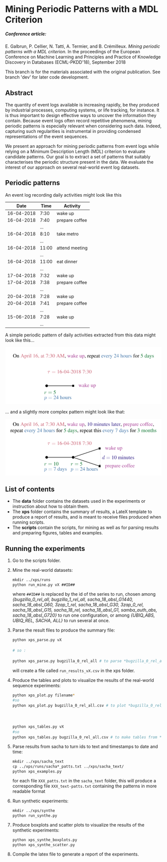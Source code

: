 # Mining Periodic Patterns with a MDL Criterion

##### Conference article:
E. Galbrun, P. Cellier, N. Tatti, A. Termier, and B. Crémilleux. *Mining periodic patterns with a MDL criterion.* In the proceedings of the European Conference on Machine Learning and Principles and Practice of Knowledge Discovery in Databases (ECML-PKDD'18), September 2018

This branch is for the materials associated with the original publication.
See branch 'dev' for later code development.

## Abstract

The quantity of event logs available is increasing rapidly, be they produced by industrial processes, computing systems, or life tracking, for instance. It is thus important to design effective ways to uncover the information they contain.
Because event logs often record repetitive phenomena, mining periodic patterns is especially relevant when considering such data.
Indeed, capturing such regularities is instrumental in providing condensed representations of the event sequences.

We present an approach for mining periodic patterns from event logs while relying on a Minimum Description Length (MDL) criterion to evaluate candidate patterns. Our goal is to extract a set of patterns that suitably characterises the periodic structure present in the data.
We evaluate the interest of our approach on several real-world event log datasets.

## Periodic patterns

An event log recording daily activities might look like this

| Date       | Time  | Activity       |
|------------|-------|----------------|
| 16-04-2018 | 7:30  | wake up        |
| 16-04-2018 | 7:40  | prepare coffee |
| &nbsp;     | ...   | &nbsp;         |
| 16-04-2018 | 8:10  | take metro     |
| &nbsp;     | ...   | &nbsp;         |
| 16-04-2018 | 11:00 | attend meeting |
| &nbsp;     | ...   | &nbsp;         |
| 16-04-2018 | 11:00 | eat dinner     |
| &nbsp;     | ...   | &nbsp;         |
| 17-04-2018 | 7:32  | wake up        |
| 17-04-2018 | 7:38  | prepare coffee |
| &nbsp;     | ...   | &nbsp;         |
| 20-04-2018 | 7:28  | wake up        |
| 20-04-2018 | 7:41  | prepare coffee |
| &nbsp;     | ...   | &nbsp;         |
| 15-06-2018 | 7:28  | wake up        |
| &nbsp;     | ...   | &nbsp;         |

A simple periodic pattern of daily activities extracted from this data might look like this...
    
![Example of a simple pattern](example_patt0.svg)

... and a slightly more complex pattern might look like that:
    
![Example of a more complex pattern](example_patt1.svg)



## List of contents

- The **data** folder contains the datasets used in the experiments or instruction about how to obtain them.
- The **xps** folder contains the summary of results, a LateX template to produce a report of results, and is meant to receive files produced when running scripts.
- The **scripts** contain the scripts, for mining as well as for parsing results and preparing figures, tables and examples.


## Running the experiments

1. Go to the scripts folder.
2. Mine the real-world datasets:

    ```
    mkdir ../xps/runs
    python run_mine.py vX ##ID##
    ```

    where `##ID##` is replaced by the id of the series to run, chosen among _{bugzilla_0_rel_all, bugzilla_1_rel_all, sacha_18_absI_G1440, sacha_18_absI_G60, 3zap_1_rel, sacha_18_absI_G30, 3zap_0_rel, sacha_18_absI_G15, sacha_18_rel, sacha_18_absI_G1, samba_auth_abs, sacha_18_absI_G720}_ to run one configuration, or among _{UBIQ_ABS, UBIQ_REL, SACHA, ALL}_ to run several at once.

3. Parse the result files to produce the summary file:

    ```bash
    python xps_parse.py vX
    
    # so : 

    python xps_parse.py bugzilla_0_rel_all # to parse *bugzilla_0_rel_all_log.txt*)

    ```

    will create a file called `run_results_vX.csv` in the xps folder.

4. Produce the tables and plots to visualize the results of the real-world sequence experiments:

    ```bash
    python xps_plot.py filename*
    #so
    python xps_plot.py bugzilla_0_rel_all.csv # to plot *bugzilla_0_rel_all.csv*)



    python xps_tables.py vX
    #so
    python xps_tables.py bugzilla_0_rel_all.csv # to make tables from *runs_results_bugzilla_0_rel_all.csv*)
    ```

5. Parse results from sacha to turn ids to text and timestamps to date and time:

    ```
    mkdir ../xps/sacha_text
    cp ../xps/runs/sacha*_patts.txt ../xps/sacha_text/
    python xps_examples.py
    ```
    
    for each file `XXX_patts.txt` in the `sacha_text` folder, this will produce a corresponding file `XXX_text-patts.txt` containing the patterns in more readable format

6. Run synthetic experiments:

    ```
    mkdir ../xps/synthe
    python run_synthe.py
    ```

7. Produce boxplots and scatter plots to visualize the results of the synthetic experiments:

    ```
    python xps_synthe_boxplots.py
    python xps_synthe_scatter.py
    ```

8. Compile the latex file to generate a report of the experiments.
